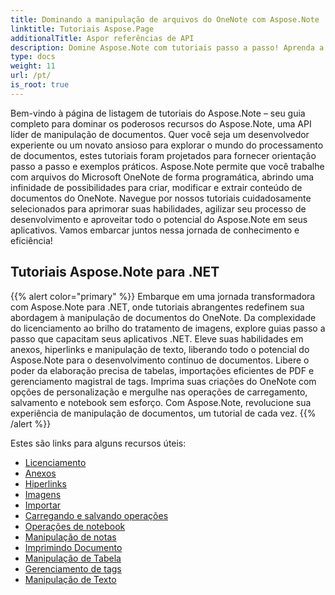 ```yaml
---
title: Dominando a manipulação de arquivos do OneNote com Aspose.Note
linktitle: Tutoriais Aspose.Page
additionalTitle: Aspor referências de API
description: Domine Aspose.Note com tutoriais passo a passo! Aprenda a manipular arquivos do OneNote programaticamente para um processamento eficiente de documentos.
type: docs
weight: 11
url: /pt/
is_root: true
---
```


Bem-vindo à página de listagem de tutoriais do Aspose.Note – seu guia completo para dominar os poderosos recursos do Aspose.Note, uma API líder de manipulação de documentos. Quer você seja um desenvolvedor experiente ou um novato ansioso para explorar o mundo do processamento de documentos, estes tutoriais foram projetados para fornecer orientação passo a passo e exemplos práticos. Aspose.Note permite que você trabalhe com arquivos do Microsoft OneNote de forma programática, abrindo uma infinidade de possibilidades para criar, modificar e extrair conteúdo de documentos do OneNote. Navegue por nossos tutoriais cuidadosamente selecionados para aprimorar suas habilidades, agilizar seu processo de desenvolvimento e aproveitar todo o potencial do Aspose.Note em seus aplicativos. Vamos embarcar juntos nessa jornada de conhecimento e eficiência!

## Tutoriais Aspose.Note para .NET
{{% alert color="primary" %}}
Embarque em uma jornada transformadora com Aspose.Note para .NET, onde tutoriais abrangentes redefinem sua abordagem à manipulação de documentos do OneNote. Da complexidade do licenciamento ao brilho do tratamento de imagens, explore guias passo a passo que capacitam seus aplicativos .NET. Eleve suas habilidades em anexos, hiperlinks e manipulação de texto, liberando todo o potencial do Aspose.Note para o desenvolvimento contínuo de documentos. Libere o poder da elaboração precisa de tabelas, importações eficientes de PDF e gerenciamento magistral de tags. Imprima suas criações do OneNote com opções de personalização e mergulhe nas operações de carregamento, salvamento e notebook sem esforço. Com Aspose.Note, revolucione sua experiência de manipulação de documentos, um tutorial de cada vez.
{{% /alert %}}

Estes são links para alguns recursos úteis:
 
- [Licenciamento](./net/licensing/)
- [Anexos](./net/attachments/)
- [Hiperlinks](./net/hyperlinks/)
- [Imagens](./net/images/)
- [Importar](./net/import/)
- [Carregando e salvando operações](./net/loading-and-saving-operations/)
- [Operações de notebook](./net/notebook-operations/)
- [Manipulação de notas](./net/note-manipulation/)
- [Imprimindo Documento](./net/printing-document/)
- [Manipulação de Tabela](./net/table-manipulation/)
- [Gerenciamento de tags](./net/tag-management/)
- [Manipulação de Texto](./net/text-manipulation/)


